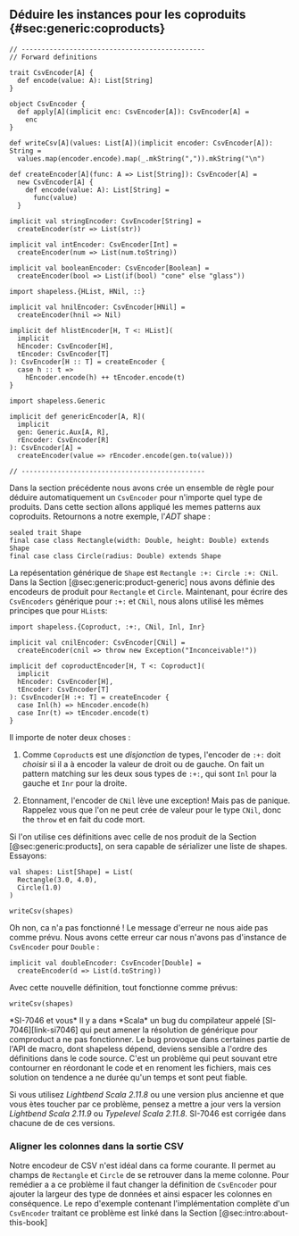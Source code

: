 ## Déduire les instances pour les coproduits {#sec:generic:coproducts}

```tut:book:invisible
// ----------------------------------------------
// Forward definitions

trait CsvEncoder[A] {
  def encode(value: A): List[String]
}

object CsvEncoder {
  def apply[A](implicit enc: CsvEncoder[A]): CsvEncoder[A] =
    enc
}

def writeCsv[A](values: List[A])(implicit encoder: CsvEncoder[A]): String =
  values.map(encoder.encode).map(_.mkString(",")).mkString("\n")

def createEncoder[A](func: A => List[String]): CsvEncoder[A] =
  new CsvEncoder[A] {
    def encode(value: A): List[String] =
      func(value)
  }

implicit val stringEncoder: CsvEncoder[String] =
  createEncoder(str => List(str))

implicit val intEncoder: CsvEncoder[Int] =
  createEncoder(num => List(num.toString))

implicit val booleanEncoder: CsvEncoder[Boolean] =
  createEncoder(bool => List(if(bool) "cone" else "glass"))

import shapeless.{HList, HNil, ::}

implicit val hnilEncoder: CsvEncoder[HNil] =
  createEncoder(hnil => Nil)

implicit def hlistEncoder[H, T <: HList](
  implicit
  hEncoder: CsvEncoder[H],
  tEncoder: CsvEncoder[T]
): CsvEncoder[H :: T] = createEncoder {
  case h :: t =>
    hEncoder.encode(h) ++ tEncoder.encode(t)
}

import shapeless.Generic

implicit def genericEncoder[A, R](
  implicit
  gen: Generic.Aux[A, R],
  rEncoder: CsvEncoder[R]
): CsvEncoder[A] =
  createEncoder(value => rEncoder.encode(gen.to(value)))

// ----------------------------------------------
```
Dans la section précédente nous avons crée un ensemble de règle
pour déduire automatiquement un `CsvEncoder` pour n'importe quel type de produits.
Dans cette section allons appliqué les memes patterns aux coproduits.
Retournons a notre exemple, l'*ADT* shape :

```tut:book:silent
sealed trait Shape
final case class Rectangle(width: Double, height: Double) extends Shape
final case class Circle(radius: Double) extends Shape
```

La repésentation générique de `Shape` est
`Rectangle :+: Circle :+: CNil`.
Dans la Section [@sec:generic:product-generic]
nous avons définie des encodeurs de produit pour `Rectangle` et `Circle`.
Maintenant, pour écrire des `CsvEncoders` générique pour `:+:` et `CNil`,
nous alons utilisé les mêmes principes que pour `HList`s:

```tut:book:silent
import shapeless.{Coproduct, :+:, CNil, Inl, Inr}

implicit val cnilEncoder: CsvEncoder[CNil] =
  createEncoder(cnil => throw new Exception("Inconceivable!"))

implicit def coproductEncoder[H, T <: Coproduct](
  implicit
  hEncoder: CsvEncoder[H],
  tEncoder: CsvEncoder[T]
): CsvEncoder[H :+: T] = createEncoder {
  case Inl(h) => hEncoder.encode(h)
  case Inr(t) => tEncoder.encode(t)
}
```

Il importe de noter deux choses :

 1. Comme `Coproduct`s est une *disjonction* de types,
    l'encoder de `:+:` doit *choisir*
    si il a à encoder la valeur de droit ou de gauche.
    On fait un pattern matching sur les deux sous types de `:+:`,
    qui sont `Inl` pour la gauche et `Inr` pour la droite.

 2. Etonnament, l'encoder de `CNil` lève une exception!
    Mais pas de panique.
    Rappelez vous que l'on ne peut
    crée de valeur pour le type `CNil`,
    donc the `throw` et en fait du code mort.

Si l'on utilise ces définitions avec celle de nos produit de la Section [@sec:generic:products],
on sera capable de sérializer une liste de shapes.
Essayons:

```tut:book:silent
val shapes: List[Shape] = List(
  Rectangle(3.0, 4.0),
  Circle(1.0)
)
```

```tut:book:fail
writeCsv(shapes)
```

Oh non, ca n'a pas fonctionné !
Le message d'erreur ne nous aide pas comme prévu.
Nous avons cette erreur car nous n'avons
pas d'instance de `CsvEncoder` pour `Double` :

```tut:book:silent
implicit val doubleEncoder: CsvEncoder[Double] =
  createEncoder(d => List(d.toString))
```

Avec cette nouvelle définition, tout fonctionne comme prévus:

```tut:book
writeCsv(shapes)
```

<div class="callout callout-warning">
  *SI-7046 et vous*
  Il y a dans *Scala* un bug du compilateur appelé [SI-7046][link-si7046]
  qui peut amener la résolution de générique pour comproduct a ne pas fonctionner.
  Le bug provoque dans certaines partie de l'API de macro,
  dont shapeless dépend, deviens sensible a l'ordre
  des définitions dans le code source.
  C'est un problème qui peut souvant etre contourner
  en réordonant le code et en renoment les fichiers,
  mais ces solution on tendence a ne durée qu'un temps
  et sont peut fiable.

  Si vous utilisez *Lightbend Scala 2.11.8* ou une version plus ancienne
  et que vous ètes toucher par ce problème, pensez a mettre a jour
  vers la version *Lightbend Scala 2.11.9* ou *Typelevel Scala 2.11.8*.
  SI-7046 est corrigée dans chacune de de ces versions.
</div>

### Aligner les colonnes dans la sortie CSV

Notre encodeur de CSV n'est idéal dans ca forme courante.
Il permet au champs de `Rectangle` et `Circle`
de se retrouver dans la meme colonne.
Pour remédier a a ce problème il faut changer
la définition de `CsvEncoder`
pour ajouter la largeur des type de données et ainsi
espacer les colonnes en conséquence.
Le repo d'exemple contenant
l'implémentation complète d'un `CsvEncoder`
traitant ce problème est
linké dans la Section [@sec:intro:about-this-book]
